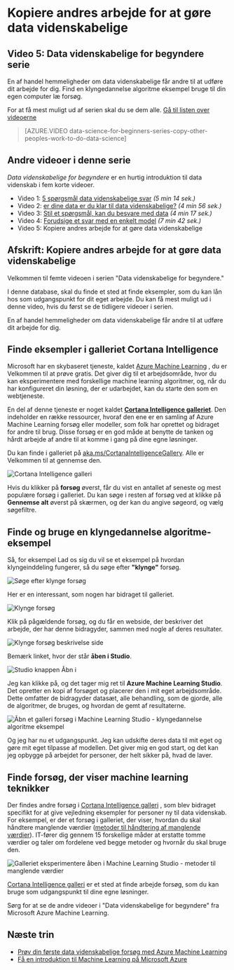 <properties
   pageTitle="Kopiere andres data videnskabelige arbejde - machine learning eksempel | Microsoft Azure"
   description="Trade secret af data videnskabelige: få andre til at udføre dit arbejde for dig. Se eksempler på Cortana Analytics galleriet som en klyngedannelse algoritme eksempel."
   keywords="data videnskabelige eksempler, machine learning eksempel klynge algoritme, klynge algoritme eksempel"
   services="machine-learning"
   documentationCenter="na"
   authors="cjgronlund"
   manager="jhubbard"
   editor="cjgronlund"/>

<tags
   ms.service="machine-learning"
   ms.devlang="na"
   ms.topic="article"
   ms.tgt_pltfrm="na"
   ms.workload="na"
   ms.date="10/20/2016"
   ms.author="cgronlun;garye"/>

# <a name="copy-other-peoples-work-to-do-data-science"></a>Kopiere andres arbejde for at gøre data videnskabelige

## <a name="video-5-data-science-for-beginners-series"></a>Video 5: Data videnskabelige for begyndere serie

En af handel hemmeligheder om data videnskabelige får andre til at udføre dit arbejde for dig. Find en klyngedannelse algoritme eksempel bruge til din egen computer læ forsøg.

For at få mest muligt ud af serien skal du se dem alle. [Gå til listen over videoerne](#other-videos-in-this-series)

> [AZURE.VIDEO data-science-for-beginners-series-copy-other-peoples-work-to-do-data-science]

## <a name="other-videos-in-this-series"></a>Andre videoer i denne serie

*Data videnskabelige for begyndere* er en hurtig introduktion til data videnskab i fem korte videoer.

  * Video 1: [5 spørgsmål data videnskabelige svar](machine-learning-data-science-for-beginners-the-5-questions-data-science-answers.md) *(5 min 14 sek.)*
  * Video 2: [er dine data er du klar til data videnskabelige?](machine-learning-data-science-for-beginners-is-your-data-ready-for-data-science.md) *(4 min 56 sek.)*
  * Video 3: [Stil et spørgsmål, kan du besvare med data](machine-learning-data-science-for-beginners-ask-a-question-you-can-answer-with-data.md) *(4 min 17 sek.)*
  * Video 4: [Forudsige et svar med en enkelt model](machine-learning-data-science-for-beginners-predict-an-answer-with-a-simple-model.md) *(7 min 42 sek.)*
  * Video 5: Kopiere andres arbejde for at gøre data videnskabelige

## <a name="transcript-copy-other-peoples-work-to-do-data-science"></a>Afskrift: Kopiere andres arbejde for at gøre data videnskabelige

Velkommen til femte videoen i serien "Data videnskabelige for begyndere."

I denne database, skal du finde et sted at finde eksempler, som du kan lån hos som udgangspunkt for dit eget arbejde. Du kan få mest muligt ud i denne video, hvis du først se de tidligere videoer i serien.

En af handel hemmeligheder om data videnskabelige får andre til at udføre dit arbejde for dig.

## <a name="find-examples-in-the-cortana-intelligence-gallery"></a>Finde eksempler i galleriet Cortana Intelligence

Microsoft har en skybaseret tjeneste, kaldet [Azure Machine Learning]( https://azure.microsoft.com/services/machine-learning/) , du er Velkommen til at prøve gratis. Det giver dig til et arbejdsområde, hvor du kan eksperimentere med forskellige machine learning algoritmer, og, når du har konfigureret din løsning, der er udarbejdet, kan du starte den som en webtjeneste.

En del af denne tjeneste er noget kaldet **[Cortana Intelligence galleriet](http://aka.ms/CortanaIntelligenceGallery)**. Den indeholder en række ressourcer, hvoraf den ene er en samling af Azure Machine Learning forsøg eller modeller, som folk har oprettet og bidraget for andre til brug. Disse forsøg er en god måde at benytte de tanken og hårdt arbejde af andre til at komme i gang på dine egne løsninger.

Du kan finde i galleriet på [aka.ms/CortanaIntelligenceGallery]( http://aka.ms/CortanaIntelligenceGallery). Alle er Velkommen til at gennemse den.

![Cortana Intelligence galleri](./media/machine-learning-data-science-for-beginners-copy-other-peoples-work-to-do-data-science/cortana-intelligence-gallery.png)

Hvis du klikker på **forsøg** øverst, får du vist en antallet af seneste og mest populære forsøg i galleriet. Du kan søge i resten af forsøg ved at klikke på **Gennemse alt** øverst på skærmen, og der kan du angive søgeord, og vælg søgefiltre.

## <a name="find-and-use-a-clustering-algorithm-example"></a>Finde og bruge en klyngedannelse algoritme-eksempel

Så, for eksempel Lad os sig du vil se et eksempel på hvordan klyngeinddeling fungerer, så du søge efter **"klynge"** forsøg.

![Søge efter klynge forsøg](./media/machine-learning-data-science-for-beginners-copy-other-peoples-work-to-do-data-science/search-for-clustering-experiments.png)

Her er en interessant, som nogen har bidraget til galleriet.

![Klynge forsøg](./media/machine-learning-data-science-for-beginners-copy-other-peoples-work-to-do-data-science/clustering-experiment.png)

Klik på pågældende forsøg, og du får en webside, der beskriver det arbejde, der har denne bidragyder, sammen med nogle af deres resultater.

![Klynge forsøg beskrivelse side](./media/machine-learning-data-science-for-beginners-copy-other-peoples-work-to-do-data-science/clustering-experiment-description-page.png)

Bemærk linket, hvor der står **åben i Studio**.

![Studio knappen Åbn i](./media/machine-learning-data-science-for-beginners-copy-other-peoples-work-to-do-data-science/open-in-studio.png)

Jeg kan klikke på, og det tager mig ret til **Azure Machine Learning Studio**. Det opretter en kopi af forsøget og placerer den i mit eget arbejdsområde. Dette omfatter de bidragyder datasæt, alle behandling, som de gjorde, alle de algoritmer, de bruges, og hvordan de gemt af resultaterne.

![Åbn et galleri forsøg i Machine Learning Studio - klyngedannelse algoritme eksempel](./media/machine-learning-data-science-for-beginners-copy-other-peoples-work-to-do-data-science/cluster-experiment-open-in-studio.png)

Og jeg har nu et udgangspunkt. Jeg kan udskifte deres data til mit eget og gøre mit eget tilpasse af modellen. Det giver mig en god start, og det kan jeg opbygge på arbejdet for personer, der helt sikker på, hvad de laver.

## <a name="find-experiments-that-demonstrate-machine-learning-techniques"></a>Finde forsøg, der viser machine learning teknikker

Der findes andre forsøg i [Cortana Intelligence galleri](http://aka.ms/CortanaIntelligenceGallery) , som blev bidraget specifikt for at give vejledning eksempler for personer ny til data videnskab. For eksempel, er der et forsøg i galleriet, der viser, hvordan du skal håndtere manglende værdier ([metoder til håndtering af manglende værdier](https://gallery.cortanaintelligence.com/Experiment/Methods-for-handling-missing-values-1)). IT-fører dig gennem 15 forskellige måder at erstatte tomme værdier og taler om fordelene ved begge metoder og hvornår du skal bruge den.

![Galleriet eksperimentere åben i Machine Learning Studio - metoder til manglende værdier](./media/machine-learning-data-science-for-beginners-copy-other-peoples-work-to-do-data-science/experiment-methods-for-handling-missing-values.png)

[Cortana Intelligence galleri](http://aka.ms/CortanaIntelligenceGallery) er et sted at finde arbejde forsøg, som du kan bruge som udgangspunkt til dine egne løsninger.

Sørg for at se de andre videoer i "Data videnskabelige for begyndere" fra Microsoft Azure Machine Learning.


## <a name="next-steps"></a>Næste trin

  * [Prøv din første data videnskabelige forsøg med Azure Machine Learning](machine-learning-create-experiment.md)
  * [Få en introduktion til Machine Learning på Microsoft Azure](machine-learning-what-is-machine-learning.md)
